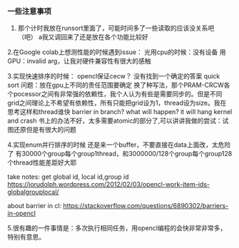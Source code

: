 ### 一些注意事项
1. 那个计时我放在runsort里面了，可能时间多了一些读取的应该没关系吧（吧）
   a我又调回来了还是放在各个功能比较好

2.在Google colab上想测性能的时候遇到issue：
    光用cpu的时候：没有设备
    用GPU：invalid arg，让我对硬件兼容性有很大的感触

3.实现快速排序的时候：
    opencl保证cecw？
    没有找到一个确定的答案
    quick sort 问题：放在gpu上不同的责任范围要确定
    换了种写法，那个PRAM-CRCW各个pocessor之间有非常强的依赖性，我个人认为有些是需要同步的。但是不同grid之间理论上不希望有依赖性，所有只能把grid设为1，thread设为size。我在思考这样和thread谁快
    barrier in branch? what will happen? it will hang kernel and crash
    书上的办法不好，太多需要atomic的部分了,可以讲讲我做的尝试：试图还原但是有很大的问题

4.实现enum并行排序的时候
    还是来一个buffer，不要直接在data上面改，太危险了
    有30000个group每个group1thread，和3000000/128个group每个group128个thread性能差距好大耶

take notes: get global id, local id,group id 
https://jorudolph.wordpress.com/2012/02/03/opencl-work-item-ids-globalgrouplocal/

about barrier in cl:
https://stackoverflow.com/questions/6890302/barriers-in-opencl

5.很有趣的一件事情是：多次执行相同任务，用opencl编程的会快非常非常多，特别有意思。